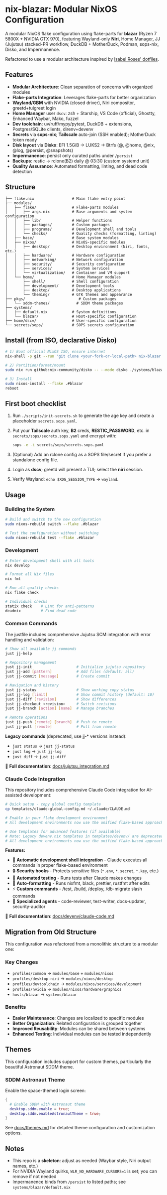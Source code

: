 # nix-blazar: Modular NixOS Configuration

A modular NixOS flake configuration using flake-parts for **blazar** (Ryzen 7 5800X + NVIDIA GTX 970), featuring Wayland-only **Niri**, Home Manager, JJ (Jujutsu) stacked-PR workflow, DuckDB + MotherDuck, Podman, sops-nix, Disko, and Impermanence.

Refactored to use a modular architecture inspired by [Isabel Roses' dotfiles](https://github.com/isabelroses/dotfiles).

## Features

- **Modular Architecture**: Clean separation of concerns with organized modules
- **Flake-parts Integration**: Leverages flake-parts for better organization
- **Wayland/GBM** with NVIDIA (closed driver), Niri compositor, greetd+tuigreet login
- **Home Manager** user `dscv`: zsh + Starship, VS Code (official), Ghostty, Enhanced Waybar, Mako, fuzzel
- **Dev toolchain**: uv/ruff/mypy/pytest, DuckDB + extensions, Postgres/SQLite clients, direnv+devenv
- **Secrets** via **sops-nix**; **Tailscale** auto-join (SSH enabled); MotherDuck token ready
- **Disk layout** via **Disko**: EFI 1.5GiB → LUKS2 → Btrfs (@, @home, @nix, @log, @persist, @snapshots)
- **Impermanence**: persist only curated paths under `/persist`
- **Backups**: restic → rclone(B2) daily @ 03:30 (custom systemd unit)
- **Quality Assurance**: Automated formatting, linting, and dead code detection

## Structure

```text
├── flake.nix                 # Main flake entry point
├── modules/
│   ├── flake/                # Flake-parts modules
│   │   ├── args.nix          # Base arguments and system configuration
│   │   ├── lib/              # Helper functions
│   │   ├── packages/         # Custom packages
│   │   ├── programs/         # Development shell and tools
│   │   └── checks/           # Quality checks (formatting, linting)
│   ├── base/                 # Base system modules
│   ├── nixos/                # NixOS-specific modules
│   │   ├── desktop/          # Desktop environment (Niri, fonts, etc.)
│   │   ├── hardware/         # Hardware configuration
│   │   ├── networking/       # Network configuration
│   │   ├── security/         # Security configuration
│   │   ├── services/         # System services
│   │   └── virtualization/   # Container and VM support
│   └── home/                 # Home Manager modules
│       ├── shell/            # Shell configuration
│       ├── development/      # Development tools
│       ├── desktop/          # Desktop applications
│       └── theming/          # GTK themes and appearance
├── pkgs/                        # Custom packages
│   └── sddm-themes/            # SDDM theme packages
├── systems/
│   ├── default.nix           # System definitions
│   └── blazar/               # Host-specific configuration
├── home/dscv/                # User-specific configuration
└── secrets/sops/             # SOPS secrets configuration
```

## Install (from ISO, declarative Disko)

```bash
# 1) Boot official NixOS ISO, ensure internet
nix-shell -p git --run 'git clone <your-fork-or-local-path> nix-blazar && cd nix-blazar'

# 2) Partition/format/mount
sudo nix run github:nix-community/disko -- --mode disko ./systems/blazar/disko.nix

# 3) Install
sudo nixos-install --flake .#blazar
reboot
```

## First boot checklist

1. Run `./scripts/init-secrets.sh` to generate the age key and create a placeholder `secrets.sops.yaml`.
2. Put your **Tailscale** auth key, **B2** creds, **RESTIC_PASSWORD**, etc. in `secrets/sops/secrets.sops.yaml` and encrypt with:

   ```bash
   sops -e -i secrets/sops/secrets.sops.yaml
   ```

3. (Optional) Add an rclone config as a SOPS file/secret if you prefer a standalone config file.
4. Login as **dscv**; greetd will present a TUI; select the **niri** session.
5. Verify Wayland: `echo $XDG_SESSION_TYPE` → `wayland`.

## Usage

### Building the System

```bash
# Build and switch to the new configuration
sudo nixos-rebuild switch --flake .#blazar

# Test the configuration without switching
sudo nixos-rebuild test --flake .#blazar
```

### Development

```bash
# Enter development shell with all tools
nix develop

# Format all Nix files
nix fmt

# Run all quality checks
nix flake check

# Individual checks
statix check    # Lint for anti-patterns
deadnix         # Find dead code
```

### Common Commands

The justfile includes comprehensive Jujutsu SCM integration with error handling and validation:

```bash
# Show all available jj commands
just jj-help

# Repository management
just jj-init                    # Initialize jujutsu repository
just jj-add [pattern]           # Add files (default: all)
just jj-commit [message]        # Create commit

# Navigation and history
just jj-status                  # Show working copy status
just jj-log [limit]             # Show commit history (default: 10)
just jj-diff [revision]         # Show differences
just jj-checkout <revision>     # Switch revisions
just jj-branch [action] [name]  # Manage branches

# Remote operations
just jj-push [remote] [branch]  # Push to remote
just jj-pull [remote]           # Pull from remote
```

**Legacy commands** (deprecated, use jj-* versions instead):

- `just status` → `just jj-status`
- `just log` → `just jj-log`  
- `just diff` → `just jj-diff`

📖 **Full documentation**: [docs/jujutsu_integration.md](docs/jujutsu_integration.md)

### Claude Code Integration

This repository includes comprehensive Claude Code integration for AI-assisted development:

```bash
# Quick setup - copy global config template
cp templates/claude-global-config.md ~/.claude/CLAUDE.md

# Enable in your flake development environment
# All development environments now use the unified flake-based approach

# Use templates for advanced features (if available)
# Note: Legacy devenv.nix templates in templates/devenv/ are deprecated
# All development environments now use the unified flake-based approach
```

**Features:**

- 🤖 **Automatic development shell integration** - Claude executes all commands in proper flake-based environment
- 🔒 **Security hooks** - Protects sensitive files (`*.env`, `*.secret`, `*.key`, etc.)
- 🧪 **Automated testing** - Runs tests after Claude makes changes
- 🎨 **Auto-formatting** - Runs nixfmt, black, prettier, rustfmt after edits
- ⚡ **Custom commands** - /test, /build, /deploy, /db-migrate slash commands
- 👥 **Specialized agents** - code-reviewer, test-writer, docs-updater, security-auditor

📖 **Full documentation**: [docs/devenv/claude-code.md](docs/devenv/claude-code.md)

## Migration from Old Structure

This configuration was refactored from a monolithic structure to a modular one:

### Key Changes

- `profiles/common` → `modules/base` + `modules/nixos`
- `profiles/desktop-niri` → `modules/nixos/desktop`
- `profiles/devtoolchain` → `modules/nixos/services/development`
- `profiles/nvidia` → `modules/nixos/hardware/graphics`
- `hosts/blazar` → `systems/blazar`

### Benefits

- **Easier Maintenance**: Changes are localized to specific modules
- **Better Organization**: Related configuration is grouped together
- **Improved Reusability**: Modules can be shared between systems
- **Enhanced Testing**: Individual modules can be tested independently

## Themes

This configuration includes support for custom themes, particularly the beautiful Astronaut SDDM theme.

### SDDM Astronaut Theme

Enable the space-themed login screen:

```nix
{
  # Enable SDDM with Astronaut theme
  desktop.sddm.enable = true;
  desktop.sddm.enableAstronautTheme = true;
}
```

See [docs/themes.md](docs/themes.md) for detailed theme configuration and customization options.

## Notes

- This repo is a **skeleton**: adjust as needed (Waybar style, Niri output names, etc.)
- For NVIDIA Wayland quirks, `WLR_NO_HARDWARE_CURSORS=1` is set; you can remove if not needed
- Impermanence binds from `/persist` to listed paths; see `systems/blazar/default.nix`
